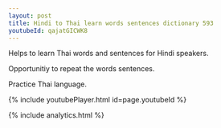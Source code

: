 ```yaml
---
layout: post
title: Hindi to Thai learn words sentences dictionary 593 
youtubeId: qajatGICWK8
---
```

 
 
Helps to learn Thai words and sentences for Hindi speakers.

Opportunitiy to repeat the words sentences. 

Practice Thai language. 
 
{% include youtubePlayer.html id=page.youtubeId %}
 
 
{% include analytics.html %}